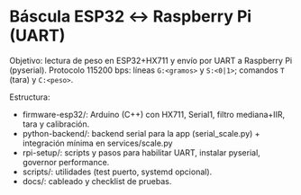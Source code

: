 ﻿# Báscula ESP32 ↔ Raspberry Pi (UART)

Objetivo: lectura de peso en ESP32+HX711 y envío por UART a Raspberry Pi (pyserial).
Protocolo 115200 bps: líneas `G:<gramos>` y `S:<0|1>`; comandos `T` (tara) y `C:<peso>`.

Estructura:
- firmware-esp32/: Arduino (C++) con HX711, Serial1, filtro mediana+IIR, tara y calibración.
- python-backend/: backend serial para la app (serial_scale.py) + integración mínima en services/scale.py
- rpi-setup/: scripts y pasos para habilitar UART, instalar pyserial, governor performance.
- scripts/: utilidades (test puerto, systemd opcional).
- docs/: cableado y checklist de pruebas.